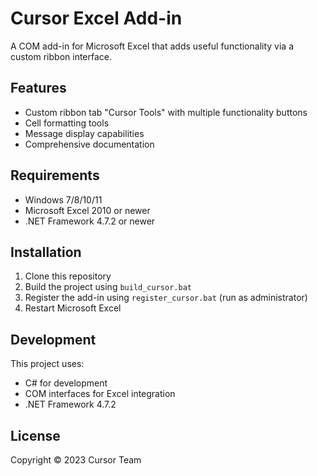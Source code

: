 # Cursor Excel Add-in

A COM add-in for Microsoft Excel that adds useful functionality via a custom ribbon interface.

## Features

- Custom ribbon tab "Cursor Tools" with multiple functionality buttons
- Cell formatting tools
- Message display capabilities
- Comprehensive documentation

## Requirements

- Windows 7/8/10/11
- Microsoft Excel 2010 or newer
- .NET Framework 4.7.2 or newer

## Installation

1. Clone this repository
2. Build the project using `build_cursor.bat`
3. Register the add-in using `register_cursor.bat` (run as administrator)
4. Restart Microsoft Excel

## Development

This project uses:
- C# for development
- COM interfaces for Excel integration
- .NET Framework 4.7.2

## License

Copyright © 2023 Cursor Team
